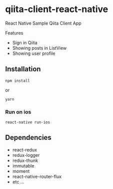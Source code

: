 qiita-client-react-native
========================

React Native Sample Qiita Client App

Features

- Sign in Qiita
- Showing posts in ListView
- Showing user profile

## Installation

```
npm install
```

or

```
yarn
```

### Run on ios

```
react-native run-ios
```

## Dependencies

- react-redux
- redux-logger
- redux-thunk
- immutable
- moment
- react-native-router-flux
- etc ...

